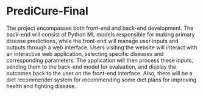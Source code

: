 # PrediCure-Final
The project encompasses both front-end and back-end development. The back-end will consist of Python ML models responsible for making primary disease predictions, while the front-end will manage user inputs and outputs through a web interface. Users visiting the website will interact with an interactive web application, selecting specific diseases and corresponding parameters. The application will then process these inputs, sending them to the back-end model for evaluation, and display the outcomes back to the user on the front-end interface. Also, there will be a diet recommender system for recommending some diet plans for improving health and fighting disease.
